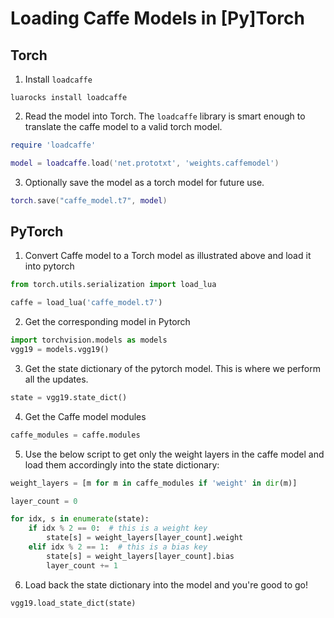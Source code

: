 # Loading Caffe Models in [Py]Torch

## Torch

1. Install `loadcaffe`
    
```shell
luarocks install loadcaffe
```

2. Read the model into Torch. The `loadcaffe` library is smart enough to translate the caffe model to a valid torch model.

```lua
require 'loadcaffe'

model = loadcaffe.load('net.prototxt', 'weights.caffemodel')
```

3. Optionally save the model as a torch model for future use. 

```lua
torch.save("caffe_model.t7", model)
```


## PyTorch

1. Convert Caffe model to a Torch model as illustrated above and load it into pytorch

```python
from torch.utils.serialization import load_lua

caffe = load_lua('caffe_model.t7')
```

2. Get the corresponding model in Pytorch

```python
import torchvision.models as models
vgg19 = models.vgg19()
```

3. Get the state dictionary of the pytorch model. This is where we perform all the updates.

```python
state = vgg19.state_dict()
```

4. Get the Caffe model modules 

```python
caffe_modules = caffe.modules
```

5. Use the below script to get only the weight layers in the caffe model and load them accordingly into the state dictionary:

```python
weight_layers = [m for m in caffe_modules if 'weight' in dir(m)]

layer_count = 0

for idx, s in enumerate(state):
    if idx % 2 == 0:  # this is a weight key
        state[s] = weight_layers[layer_count].weight
    elif idx % 2 == 1:  # this is a bias key
        state[s] = weight_layers[layer_count].bias
        layer_count += 1
```

6. Load back the state dictionary into the model and you're good to go!

```python
vgg19.load_state_dict(state)
```
